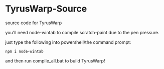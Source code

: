 # TyrusWarp-Source
source code for TyrusWarp

you'll need node-wintab to compile scratch-paint due to the pen pressure.

just type the following into powershell/the command prompt:

`npm i node-wintab`

and then run compile_all.bat to build TyrusWarp!
